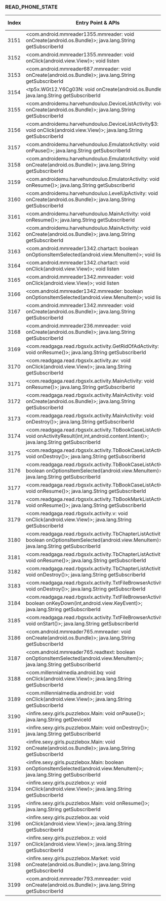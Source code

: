 ### READ_PHONE_STATE
| Index | Entry Point & APIs | Screen shot | Resource id | Label |
| ------------- | ------------- | ------------- |-------------|-------------|
| 3151 | <com.android.mmreader1355.mmreader: void onCreate(android.os.Bundle)>; java.lang.String getSubscriberId | ![](D:\COSMOS\output\py\Drebin\VirusShare_Android_20130506\VirusShare_783ba075952f618d137f5f25f5afe493\com.android.mmreader1355.mmreader.png) |  | |
| 3152 | <com.android.mmreader1355.mmreader: void onClick(android.view.View)>; void listen | ![](D:\COSMOS\output\py\Drebin\VirusShare_Android_20130506\VirusShare_783ba075952f618d137f5f25f5afe493\com.android.mmreader1355.mmreader.png) |  | |
| 3153 | <com.android.mmreader687.mmreader: void onCreate(android.os.Bundle)>; java.lang.String getSubscriberId | ![](D:\COSMOS\output\py\Drebin\VirusShare_Android_20130506\VirusShare_78775489a8862ce78baa5e8485c2975e\com.android.mmreader687.mmreader.png) |  | |
| 3154 | <tp5x.WGt12.Y6Cg03N: void onCreate(android.os.Bundle)>; java.lang.String getSubscriberId | ![](D:\COSMOS\output\py\Drebin\VirusShare_Android_20130506\VirusShare_ea353d1e80c2488c7db5aa6a8dff990e\tp5x.WGt12.Y6Cg03N.png) |  | |
| 3155 | <com.androidemu.harvehundouluo.DeviceListActivity: void onCreate(android.os.Bundle)>; java.lang.String getSubscriberId | ![](D:\COSMOS\output\py\Drebin\VirusShare_Android_20130506\VirusShare_78dac349e33f27ab22a26296d78871b1\com.androidemu.harvehundouluo.DeviceListActivity.png) |  | |
| 3156 | <com.androidemu.harvehundouluo.DeviceListActivity$3: void onClick(android.view.View)>; java.lang.String getSubscriberId | ![](D:\COSMOS\output\py\Drebin\VirusShare_Android_20130506\VirusShare_78dac349e33f27ab22a26296d78871b1\com.androidemu.harvehundouluo.DeviceListActivity.png) | {'2131296260': <sensitive_component.SensitiveComponent.SensitiveView object at 0x000001C6AD2420B8>} | |
| 3157 | <com.androidemu.harvehundouluo.EmulatorActivity: void onPause()>; java.lang.String getSubscriberId | ![](D:\COSMOS\output\py\Drebin\VirusShare_Android_20130506\VirusShare_78dac349e33f27ab22a26296d78871b1\com.androidemu.harvehundouluo.EmulatorActivity.png) |  | |
| 3158 | <com.androidemu.harvehundouluo.EmulatorActivity: void onCreate(android.os.Bundle)>; java.lang.String getSubscriberId | ![](D:\COSMOS\output\py\Drebin\VirusShare_Android_20130506\VirusShare_78dac349e33f27ab22a26296d78871b1\com.androidemu.harvehundouluo.EmulatorActivity.png) |  | |
| 3159 | <com.androidemu.harvehundouluo.EmulatorActivity: void onResume()>; java.lang.String getSubscriberId | ![](D:\COSMOS\output\py\Drebin\VirusShare_Android_20130506\VirusShare_78dac349e33f27ab22a26296d78871b1\com.androidemu.harvehundouluo.EmulatorActivity.png) |  | |
| 3160 | <com.androidemu.harvehundouluo.LevelUpActivity: void onCreate(android.os.Bundle)>; java.lang.String getSubscriberId | ![](D:\COSMOS\output\py\Drebin\VirusShare_Android_20130506\VirusShare_78dac349e33f27ab22a26296d78871b1\com.androidemu.harvehundouluo.LevelUpActivity.png) |  | |
| 3161 | <com.androidemu.harvehundouluo.MainActivity: void onResume()>; java.lang.String getSubscriberId | ![](D:\COSMOS\output\py\Drebin\VirusShare_Android_20130506\VirusShare_78dac349e33f27ab22a26296d78871b1\com.androidemu.harvehundouluo.MainActivity.png) |  | |
| 3162 | <com.androidemu.harvehundouluo.MainActivity: void onCreate(android.os.Bundle)>; java.lang.String getSubscriberId | ![](D:\COSMOS\output\py\Drebin\VirusShare_Android_20130506\VirusShare_78dac349e33f27ab22a26296d78871b1\com.androidemu.harvehundouluo.MainActivity.png) |  | |
| 3163 | <com.android.mmreader1342.chartact: boolean onOptionsItemSelected(android.view.MenuItem)>; void listen | ![](D:\COSMOS\output\py\Drebin\VirusShare_Android_20130506\VirusShare_78e9ecc409f79e13f24220c3c39213fd\com.android.mmreader1342.chartact.png) |  | |
| 3164 | <com.android.mmreader1342.chartact: void onClick(android.view.View)>; void listen | ![](D:\COSMOS\output\py\Drebin\VirusShare_Android_20130506\VirusShare_78e9ecc409f79e13f24220c3c39213fd\com.android.mmreader1342.chartact.png) |  | |
| 3165 | <com.android.mmreader1342.mmreader: void onClick(android.view.View)>; void listen | ![](D:\COSMOS\output\py\Drebin\VirusShare_Android_20130506\VirusShare_78e9ecc409f79e13f24220c3c39213fd\com.android.mmreader1342.mmreader.png) |  | |
| 3166 | <com.android.mmreader1342.mmreader: boolean onOptionsItemSelected(android.view.MenuItem)>; void listen | ![](D:\COSMOS\output\py\Drebin\VirusShare_Android_20130506\VirusShare_78e9ecc409f79e13f24220c3c39213fd\com.android.mmreader1342.mmreader.png) |  | |
| 3167 | <com.android.mmreader1342.mmreader: void onCreate(android.os.Bundle)>; java.lang.String getSubscriberId | ![](D:\COSMOS\output\py\Drebin\VirusShare_Android_20130506\VirusShare_78e9ecc409f79e13f24220c3c39213fd\com.android.mmreader1342.mmreader.png) |  | |
| 3168 | <com.android.mmreader236.mmreader: void onCreate(android.os.Bundle)>; java.lang.String getSubscriberId | ![](D:\COSMOS\output\py\Drebin\VirusShare_Android_20130506\VirusShare_791a0a59a18350fa546147c99eb2bff6\com.android.mmreader236.mmreader.png) |  | |
| 3169 | <com.readgaga.read.rbgsxlx.activity.GetRidOfAdActivity: void onResume()>; java.lang.String getSubscriberId | ![](D:\COSMOS\output\py\Drebin\VirusShare_Android_20130506\VirusShare_796a0eee9be79778141ac34d9eef4538\com.readgaga.read.rbgsxlx.activity.GetRidOfAdActivity.png) |  | |
| 3170 | <com.readgaga.read.rbgsxlx.activity.av: void onClick(android.view.View)>; java.lang.String getSubscriberId | ![](D:\COSMOS\output\py\Drebin\VirusShare_Android_20130506\VirusShare_796a0eee9be79778141ac34d9eef4538\com.readgaga.read.rbgsxlx.activity.GetRidOfAdActivity.png) |  | |
| 3171 | <com.readgaga.read.rbgsxlx.activity.MainActivity: void onResume()>; java.lang.String getSubscriberId | ![](D:\COSMOS\output\py\Drebin\VirusShare_Android_20130506\VirusShare_796a0eee9be79778141ac34d9eef4538\com.readgaga.read.rbgsxlx.activity.MainActivity.png) |  | |
| 3172 | <com.readgaga.read.rbgsxlx.activity.MainActivity: void onCreate(android.os.Bundle)>; java.lang.String getSubscriberId | ![](D:\COSMOS\output\py\Drebin\VirusShare_Android_20130506\VirusShare_796a0eee9be79778141ac34d9eef4538\com.readgaga.read.rbgsxlx.activity.MainActivity.png) |  | |
| 3173 | <com.readgaga.read.rbgsxlx.activity.MainActivity: void onDestroy()>; java.lang.String getSubscriberId | ![](D:\COSMOS\output\py\Drebin\VirusShare_Android_20130506\VirusShare_796a0eee9be79778141ac34d9eef4538\com.readgaga.read.rbgsxlx.activity.MainActivity.png) |  | |
| 3174 | <com.readgaga.read.rbgsxlx.activity.TbBookCaseListActivity: void onActivityResult(int,int,android.content.Intent)>; java.lang.String getSubscriberId | ![](D:\COSMOS\output\py\Drebin\VirusShare_Android_20130506\VirusShare_796a0eee9be79778141ac34d9eef4538\com.readgaga.read.rbgsxlx.activity.TbBookCaseListActivity.png) |  | |
| 3175 | <com.readgaga.read.rbgsxlx.activity.TbBookCaseListActivity: void onDestroy()>; java.lang.String getSubscriberId | ![](D:\COSMOS\output\py\Drebin\VirusShare_Android_20130506\VirusShare_796a0eee9be79778141ac34d9eef4538\com.readgaga.read.rbgsxlx.activity.TbBookCaseListActivity.png) |  | |
| 3176 | <com.readgaga.read.rbgsxlx.activity.TbBookCaseListActivity: boolean onOptionsItemSelected(android.view.MenuItem)>; java.lang.String getSubscriberId | ![](D:\COSMOS\output\py\Drebin\VirusShare_Android_20130506\VirusShare_796a0eee9be79778141ac34d9eef4538\com.readgaga.read.rbgsxlx.activity.TbBookCaseListActivity.png) |  | |
| 3177 | <com.readgaga.read.rbgsxlx.activity.TbBookCaseListActivity: void onResume()>; java.lang.String getSubscriberId | ![](D:\COSMOS\output\py\Drebin\VirusShare_Android_20130506\VirusShare_796a0eee9be79778141ac34d9eef4538\com.readgaga.read.rbgsxlx.activity.TbBookCaseListActivity.png) |  | |
| 3178 | <com.readgaga.read.rbgsxlx.activity.TbBookMarkListActivity: void onResume()>; java.lang.String getSubscriberId | ![](D:\COSMOS\output\py\Drebin\VirusShare_Android_20130506\VirusShare_796a0eee9be79778141ac34d9eef4538\com.readgaga.read.rbgsxlx.activity.TbBookMarkListActivity.png) |  | |
| 3179 | <com.readgaga.read.rbgsxlx.activity.v: void onClick(android.view.View)>; java.lang.String getSubscriberId | ![](D:\COSMOS\output\py\Drebin\VirusShare_Android_20130506\VirusShare_796a0eee9be79778141ac34d9eef4538\com.readgaga.read.rbgsxlx.activity.TbChapterListActivity.png) |  | |
| 3180 | <com.readgaga.read.rbgsxlx.activity.TbChapterListActivity: boolean onOptionsItemSelected(android.view.MenuItem)>; java.lang.String getSubscriberId | ![](D:\COSMOS\output\py\Drebin\VirusShare_Android_20130506\VirusShare_796a0eee9be79778141ac34d9eef4538\com.readgaga.read.rbgsxlx.activity.TbChapterListActivity.png) |  | |
| 3181 | <com.readgaga.read.rbgsxlx.activity.TbChapterListActivity: void onResume()>; java.lang.String getSubscriberId | ![](D:\COSMOS\output\py\Drebin\VirusShare_Android_20130506\VirusShare_796a0eee9be79778141ac34d9eef4538\com.readgaga.read.rbgsxlx.activity.TbChapterListActivity.png) |  | |
| 3182 | <com.readgaga.read.rbgsxlx.activity.TbChapterListActivity: void onDestroy()>; java.lang.String getSubscriberId | ![](D:\COSMOS\output\py\Drebin\VirusShare_Android_20130506\VirusShare_796a0eee9be79778141ac34d9eef4538\com.readgaga.read.rbgsxlx.activity.TbChapterListActivity.png) |  | |
| 3183 | <com.readgaga.read.rbgsxlx.activity.TxtFileBrowserActivity: void onDestroy()>; java.lang.String getSubscriberId | ![](D:\COSMOS\output\py\Drebin\VirusShare_Android_20130506\VirusShare_796a0eee9be79778141ac34d9eef4538\com.readgaga.read.rbgsxlx.activity.TxtFileBrowserActivity.png) |  | |
| 3184 | <com.readgaga.read.rbgsxlx.activity.TxtFileBrowserActivity: boolean onKeyDown(int,android.view.KeyEvent)>; java.lang.String getSubscriberId | ![](D:\COSMOS\output\py\Drebin\VirusShare_Android_20130506\VirusShare_796a0eee9be79778141ac34d9eef4538\com.readgaga.read.rbgsxlx.activity.TxtFileBrowserActivity.png) |  | |
| 3185 | <com.readgaga.read.rbgsxlx.activity.TxtFileBrowserActivity: void onStart()>; java.lang.String getSubscriberId | ![](D:\COSMOS\output\py\Drebin\VirusShare_Android_20130506\VirusShare_796a0eee9be79778141ac34d9eef4538\com.readgaga.read.rbgsxlx.activity.TxtFileBrowserActivity.png) |  | |
| 3186 | <com.android.mmreader765.mmreader: void onCreate(android.os.Bundle)>; java.lang.String getSubscriberId | ![](D:\COSMOS\output\py\Drebin\VirusShare_Android_20130506\VirusShare_798c64c05f7daec6ddc1bc4ab8d00ce2\com.android.mmreader765.mmreader.png) |  | |
| 3187 | <com.android.mmreader765.readtext: boolean onOptionsItemSelected(android.view.MenuItem)>; java.lang.String getSubscriberId | ![](D:\COSMOS\output\py\Drebin\VirusShare_Android_20130506\VirusShare_798c64c05f7daec6ddc1bc4ab8d00ce2\com.android.mmreader765.readtext.png) |  | |
| 3188 | <com.millennialmedia.android.bq: void onClick(android.view.View)>; java.lang.String getSubscriberId | ![](D:\COSMOS\output\py\Drebin\VirusShare_Android_20130506\VirusShare_79a3f1970641a29733ec60e9fdf3ebd6\com.millennialmedia.android.VideoPlayer.png) |  | |
| 3189 | <com.millennialmedia.android.br: void onClick(android.view.View)>; java.lang.String getSubscriberId | ![](D:\COSMOS\output\py\Drebin\VirusShare_Android_20130506\VirusShare_79a3f1970641a29733ec60e9fdf3ebd6\com.millennialmedia.android.VideoPlayer.png) |  | |
| 3190 | <infire.sexy.girls.puzzlebox.Main: void onPause()>; java.lang.String getDeviceId | ![](D:\COSMOS\output\py\Drebin\VirusShare_Android_20130506\VirusShare_79b5708cb5f3496723c7ffd93b9bfbf3\infire.sexy.girls.puzzlebox.Main.png) |  | |
| 3191 | <infire.sexy.girls.puzzlebox.Main: void onDestroy()>; java.lang.String getSubscriberId | ![](D:\COSMOS\output\py\Drebin\VirusShare_Android_20130506\VirusShare_79b5708cb5f3496723c7ffd93b9bfbf3\infire.sexy.girls.puzzlebox.Main.png) |  | |
| 3192 | <infire.sexy.girls.puzzlebox.Main: void onCreate(android.os.Bundle)>; java.lang.String getSubscriberId | ![](D:\COSMOS\output\py\Drebin\VirusShare_Android_20130506\VirusShare_79b5708cb5f3496723c7ffd93b9bfbf3\infire.sexy.girls.puzzlebox.Main.png) |  | |
| 3193 | <infire.sexy.girls.puzzlebox.Main: boolean onOptionsItemSelected(android.view.MenuItem)>; java.lang.String getSubscriberId | ![](D:\COSMOS\output\py\Drebin\VirusShare_Android_20130506\VirusShare_79b5708cb5f3496723c7ffd93b9bfbf3\infire.sexy.girls.puzzlebox.Main.png) |  | |
| 3194 | <infire.sexy.girls.puzzlebox.y: void onClick(android.view.View)>; java.lang.String getSubscriberId | ![](D:\COSMOS\output\py\Drebin\VirusShare_Android_20130506\VirusShare_79b5708cb5f3496723c7ffd93b9bfbf3\infire.sexy.girls.puzzlebox.Main.png) |  | |
| 3195 | <infire.sexy.girls.puzzlebox.Main: void onResume()>; java.lang.String getSubscriberId | ![](D:\COSMOS\output\py\Drebin\VirusShare_Android_20130506\VirusShare_79b5708cb5f3496723c7ffd93b9bfbf3\infire.sexy.girls.puzzlebox.Main.png) |  | |
| 3196 | <infire.sexy.girls.puzzlebox.aa: void onClick(android.view.View)>; java.lang.String getSubscriberId | ![](D:\COSMOS\output\py\Drebin\VirusShare_Android_20130506\VirusShare_79b5708cb5f3496723c7ffd93b9bfbf3\infire.sexy.girls.puzzlebox.Main.png) |  | |
| 3197 | <infire.sexy.girls.puzzlebox.z: void onClick(android.view.View)>; java.lang.String getSubscriberId | ![](D:\COSMOS\output\py\Drebin\VirusShare_Android_20130506\VirusShare_79b5708cb5f3496723c7ffd93b9bfbf3\infire.sexy.girls.puzzlebox.Main.png) |  | |
| 3198 | <infire.sexy.girls.puzzlebox.Market: void onCreate(android.os.Bundle)>; java.lang.String getSubscriberId | ![](D:\COSMOS\output\py\Drebin\VirusShare_Android_20130506\VirusShare_79b5708cb5f3496723c7ffd93b9bfbf3\infire.sexy.girls.puzzlebox.Market.png) |  | |
| 3199 | <com.android.mmreader793.mmreader: void onCreate(android.os.Bundle)>; java.lang.String getSubscriberId | ![](D:\COSMOS\output\py\Drebin\VirusShare_Android_20130506\VirusShare_79c892d83d8dab0ae3e3801496f5fff5\com.android.mmreader793.mmreader.png) |  | |
